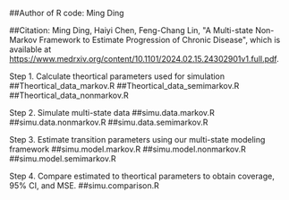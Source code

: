 ##Author of R code: Ming Ding

##Citation: Ming Ding, Haiyi Chen, Feng-Chang Lin, "A Multi-state Non-Markov Framework to Estimate Progression of Chronic Disease", which is available at https://www.medrxiv.org/content/10.1101/2024.02.15.24302901v1.full.pdf.

Step 1. Calculate theortical parameters used for simulation
##Theortical_data_markov.R
##Theortical_data_semimarkov.R
##Theortical_data_nonmarkov.R

Step 2. Simulate multi-state data
##simu.data.markov.R
##simu.data.nonmarkov.R
##simu.data.semimarkov.R 

Step 3. Estimate transition parameters using our multi-state modeling framework
##simu.model.markov.R
##simu.model.nonmarkov.R
##simu.model.semimarkov.R 

Step 4. Compare estimated to theortical parameters to obtain coverage, 95% CI, and MSE.
##simu.comparison.R



